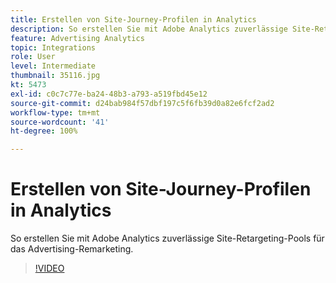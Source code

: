 ```yaml
---
title: Erstellen von Site-Journey-Profilen in Analytics
description: So erstellen Sie mit Adobe Analytics zuverlässige Site-Retargeting-Pools für das Advertising Cloud-Remarketing.
feature: Advertising Analytics
topic: Integrations
role: User
level: Intermediate
thumbnail: 35116.jpg
kt: 5473
exl-id: c0c7c77e-ba24-48b3-a793-a519fbd45e12
source-git-commit: d24bab984f57dbf197c5f6fb39d0a82e6fcf2ad2
workflow-type: tm+mt
source-wordcount: '41'
ht-degree: 100%

---
```


# Erstellen von Site-Journey-Profilen in Analytics

So erstellen Sie mit Adobe Analytics zuverlässige Site-Retargeting-Pools für das Advertising-Remarketing.

>[!VIDEO](https://video.tv.adobe.com/v/35116/?quality=12&learn=on)
